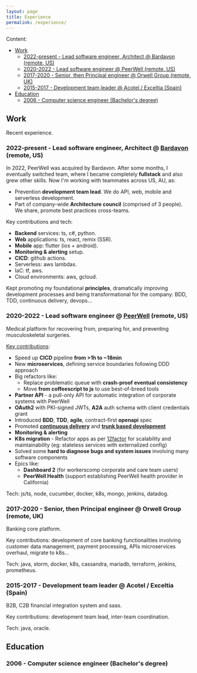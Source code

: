 ```yaml
---
layout: page
title: Experience
permalink: /experience/
---
```


Content:

- [Work](#work)
  - [2022-present - Lead software engineer, Architect @ Bardavon (remote, US)](#2022-present---lead-software-engineer-architect--bardavon-remote-us)
  - [2020-2022 - Lead software engineer @ PeerWell (remote, US)](#2020-2022---lead-software-engineer--peerwell-remote-us)
  - [2017-2020 - Senior, then Principal engineer @ Orwell Group (remote, UK)](#2017-2020---senior-then-principal-engineer--orwell-group-remote-uk)
  - [2015-2017 - Development team leader @ Acotel / Exceltia (Spain)](#2015-2017---development-team-leader--acotel--exceltia-spain)
- [Education](#education)
  - [2006 - Computer science engineer (Bachelor's degree)](#2006---computer-science-engineer-bachelors-degree)

## Work

Recent experience.

### 2022-present - Lead software engineer, Architect @ [Bardavon](https://www.bardavon.com/) (remote, US)

In 2022, PeerWell was acquired by Bardavon. After some months, I eventually switched team, where I became completely **fullstack** and also grew other skills. Now I'm working with teammates across US, AU, as:

- Prevention **development team lead**. We do API, web, mobile and serverless development.
- Part of company-wide **Architecture council** (comprised of 3 people). We share, promote best practices cross-teams.

Key contributions and tech:

- **Backend** services: ts, c#, python.
- **Web** applications: ts, react, remix (SSR).
- **Mobile** app: flutter (ios + android).
- **Monitoring & alerting** setup.
- **CICD**: github actions.
- Serverless: aws lambdas.
- IaC: tf, aws.
- Cloud environments: aws, gcloud.

Kept promoting my foundational **principles**, dramatically improving development processes and being transformational for the company: BDD, TDD, continuous delivery, devops...

### 2020-2022 - Lead software engineer @ [PeerWell](https://www.peerwell.co) (remote, US)

Medical platform for recovering from, preparing for, and preventing musculoskeletal surgeries.

[Key contributions](/retrospective/2021/07/14/year-retrospective.html):

- Speed up **CICD** pipeline **from >1h to ~18min**
- New **microservices**, defining service boundaries following DDD approach
- Big refactors like:
  - Replace problematic queue with **crash-proof eventual consistency**
  - Move **from coffeescript to js** to use best-of-breed tools
- **Partner API** - a pull-only API for automatic integration of corporate systems with PeerWell
- **OAuth2** with PKI-signed JWTs, **A2A** auth schema with client credentials grant
- Introduced **BDD**, **TDD**, **agile**, contract-first **openapi** spec
- Promoted [**continuous delivery**](https://continuousdelivery.com/) and [**trunk based development**](https://trunkbaseddevelopment.com/)
- **Monitoring & alerting**
- **K8s migration** - Refactor apps as per [12factor](https://12factor.net/) for scalability and maintainability (eg: stateless services with externalized config)
- Solved some **hard to diagnose bugs and system issues** involving many software components
- Epics like:
  - **Dashboard 2** (for workerscomp corporate and care team users)
  - **PeerWell Health** (support establishing PeerWell health provider in California)

Tech: js/ts, node, cucumber, docker, k8s, mongo, jenkins, datadog.

### 2017-2020 - Senior, then Principal engineer @ Orwell Group (remote, UK)

Banking core platform.

Key contributions: development of core banking functionalities involving customer data management, payment processing, APIs
microservices overhaul, migrate to k8s...

Tech: java, storm, docker, k8s, cassandra, mariadb, terraform, jenkins, prometheus.

### 2015-2017 - Development team leader @ Acotel / Exceltia (Spain)

B2B, C2B financial integration system and saas.

Key contributions: development team lead, inter-team coordination.

Tech: java, oracle.

## Education

### 2006 - Computer science engineer (Bachelor's degree)
